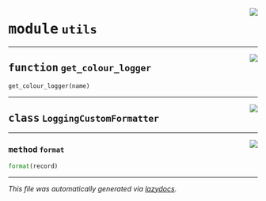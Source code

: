 <!-- markdownlint-disable -->

<a href="../mdevtk/utils.py#L0"><img align="right" style="float:right;" src="https://img.shields.io/badge/-source-cccccc?style=flat-square"></a>

# <kbd>module</kbd> `utils`





---

<a href="../mdevtk/utils.py#L33"><img align="right" style="float:right;" src="https://img.shields.io/badge/-source-cccccc?style=flat-square"></a>

## <kbd>function</kbd> `get_colour_logger`

```python
get_colour_logger(name)
```






---

<a href="../mdevtk/utils.py#L10"><img align="right" style="float:right;" src="https://img.shields.io/badge/-source-cccccc?style=flat-square"></a>

## <kbd>class</kbd> `LoggingCustomFormatter`







---

<a href="../mdevtk/utils.py#L27"><img align="right" style="float:right;" src="https://img.shields.io/badge/-source-cccccc?style=flat-square"></a>

### <kbd>method</kbd> `format`

```python
format(record)
```








---

_This file was automatically generated via [lazydocs](https://github.com/ml-tooling/lazydocs)._
